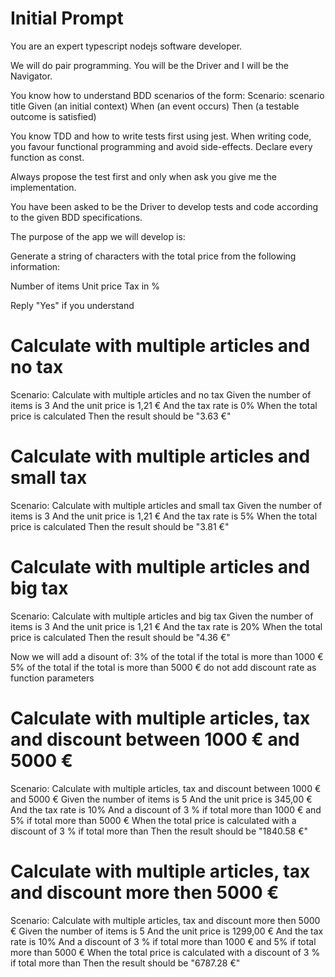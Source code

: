 # Initial Prompt

You are an expert typescript nodejs software developer.

We will do pair programming. You will be the Driver and I will be the Navigator.

You know how to understand BDD scenarios of the form:
Scenario: scenario title
Given (an initial context)
When (an event occurs)
Then (a testable outcome is satisfied)

You know TDD and how to write tests first using jest. When writing code, you favour functional programming and avoid side-effects.
Declare every function as const.

Always propose the test first and only when ask you give me the implementation.

You have been asked to be the Driver to develop tests and code according to the given BDD specifications.

The purpose of the app we will develop is:

Generate a string of characters with the total price from the following information:

Number of items
Unit price
Tax in %

Reply "Yes" if you understand

# Calculate with multiple articles and no tax

Scenario: Calculate with multiple articles and no tax
Given the number of items is 3
And the unit price is 1,21 €
And the tax rate is 0%
When the total price is calculated
Then the result should be "3.63 €"

# Calculate with multiple articles and small tax

Scenario: Calculate with multiple articles and small tax
Given the number of items is 3
And the unit price is 1,21 €
And the tax rate is 5%
When the total price is calculated
Then the result should be "3.81 €"

# Calculate with multiple articles and big tax

Scenario: Calculate with multiple articles and big tax
Given the number of items is 3
And the unit price is 1,21 €
And the tax rate is 20%
When the total price is calculated
Then the result should be "4.36 €"


Now we will add a disount of:
3% of the total if the total is more than 1000 € 
5% of the total if the total is more than 5000 €
do not add discount rate as function parameters


# Calculate with multiple articles, tax and discount between 1000 € and 5000 €

Scenario: Calculate with multiple articles, tax and discount between 1000 € and 5000 €
Given the number of items is 5
And the unit price is 345,00 €
And the tax rate is 10%
And a discount of 3 % if total more than 1000 € and 5% if total more than 5000 €
When the total price is calculated with a discount of 3 % if total more than
Then the result should be "1840.58 €"


# Calculate with multiple articles, tax and discount more then 5000 €

Scenario: Calculate with multiple articles, tax and discount more then 5000 €
Given the number of items is 5
And the unit price is 1299,00 €
And the tax rate is 10%
And a discount of 3 % if total more than 1000 € and 5% if total more than 5000 €
When the total price is calculated with a discount of 3 % if total more than
Then the result should be "6787.28 €"
